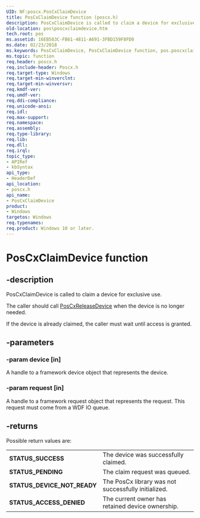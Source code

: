```yaml
---
UID: NF:poscx.PosCxClaimDevice
title: PosCxClaimDevice function (poscx.h)
description: PosCxClaimDevice is called to claim a device for exclusive use. The caller should call PosCxReleaseDevice when the device is no longer needed.
old-location: pos\poscxclaimdevice.htm
tech.root: pos
ms.assetid: 16EB583C-FB61-4811-A691-3FBD159F8FD0
ms.date: 02/23/2018
ms.keywords: PosCxClaimDevice, PosCxClaimDevice function, pos.poscxclaimdevice, poscx/PosCxClaimDevice
ms.topic: function
req.header: poscx.h
req.include-header: Poscx.h
req.target-type: Windows
req.target-min-winverclnt: 
req.target-min-winversvr: 
req.kmdf-ver: 
req.umdf-ver: 
req.ddi-compliance: 
req.unicode-ansi: 
req.idl: 
req.max-support: 
req.namespace: 
req.assembly: 
req.type-library: 
req.lib: 
req.dll: 
req.irql: 
topic_type:
- APIRef
- kbSyntax
api_type:
- HeaderDef
api_location:
- poscx.h
api_name:
- PosCxClaimDevice
product:
- Windows
targetos: Windows
req.typenames: 
req.product: Windows 10 or later.
---
```


# PosCxClaimDevice function


## -description


PosCxClaimDevice is called to claim a device for exclusive use. 

The caller should call <a href="https://msdn.microsoft.com/library/windows/hardware/mt593132">PosCxReleaseDevice</a> when the device is no longer needed. 

      

If the device is already claimed, the caller must wait until access is granted.


## -parameters




### -param device [in]

A handle to a framework device object that represents the device.


### -param request [in]

A handle to a framework request object that represents the request. This request must come from a WDF IO queue.


## -returns



Possible return values are:

<table>
<tr>
<td><b>STATUS_SUCCESS</b></td>
<td>The device was successfully claimed.</td>
</tr>
<tr>
<td><b>STATUS_PENDING</b></td>
<td>The claim request was queued.</td>
</tr>
<tr>
<td><b>STATUS_DEVICE_NOT_READY</b></td>
<td>The PosCx library was not successfully initialized.</td>
</tr>
<tr>
<td><b>STATUS_ACCESS_DENIED</b></td>
<td>The current owner has retained device ownership.</td>
</tr>
</table>
 



